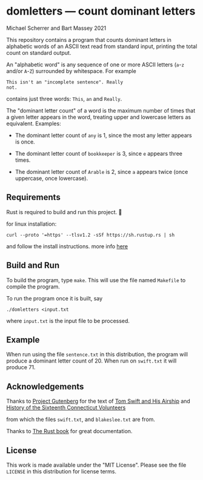 # domletters — count dominant letters
Michael Scherrer and Bart Massey 2021

This repository contains a program that counts dominant
letters in alphabetic words of an ASCII text read from
standard input, printing the total count on standard output.

An "alphabetic word" is any sequence of one or more
ASCII letters (`a`-`z` and/or `A`-`Z`) surrounded by
whitespace. For example

    This isn't an "incomplete sentence". Really
    not.

contains just three words: `This`, `an` and `Really`.

The "dominant letter count" of a word is the maximum number of
times that a given letter appears in the word, treating
upper and lowercase letters as equivalent. Examples:

* The dominant letter count of `any` is 1, since the most any
  letter appears is once.

* The dominant letter count of `bookkeeper` is 3, since `e`
  appears three times.

* The dominant letter count of `Arable` is 2, since `a`
  appears twice (once uppercase, once lowercase).
  
## Requirements
Rust is required to build and run this project. 🦀

for linux installation: 

    curl --proto '=https' --tlsv1.2 -sSf https://sh.rustup.rs | sh

and follow the install instructions. more info [here](https://www.rust-lang.org/learn/get-started)


## Build and Run

To build the program, type `make`. This will use the file
named `Makefile` to compile the program.

To run the program once it is built, say

    ./domletters <input.txt

where `input.txt` is the input file to be processed.

## Example

When run using the file `sentence.txt` in this distribution,
the program will produce a dominant letter count of 20. When
run on `swift.txt` it will produce 71.

## Acknowledgements

Thanks to [Project Gutenberg](http://gutenberg.org) for the
text of
[Tom Swift and His Airship](https://www.gutenberg.org/cache/epub/3005/pg3005.txt) and
[History of the Sixteenth Connecticut Volunteers](https://gutenberg.org/ebooks/31867)

from which the files `swift.txt`, and `blakeslee.txt` are from.

Thanks to [The Rust book](https://doc.rust-lang.org/book/) for great documentation.

## License

This work is made available under the "MIT License". Please
see the file `LICENSE` in this distribution for license
terms.
